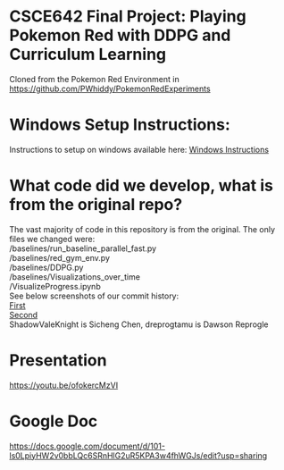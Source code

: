 # CSCE642 Final Project: Playing Pokemon Red with DDPG and Curriculum Learning
Cloned from the Pokemon Red Environment in https://github.com/PWhiddy/PokemonRedExperiments

# Windows Setup Instructions:
Instructions to setup on windows available here: [Windows Instructions](windows-setup-guide.md)

# What code did we develop, what is from the original repo?
The vast majority of code in this repository is from the original. The only files we changed were:  
/baselines/run_baseline_parallel_fast.py  
/baselines/red_gym_env.py  
/baselines/DDPG.py  
/baselines/Visualizations_over_time  
/VisualizeProgress.ipynb  
See below screenshots of our commit history:  
[First](Screenshot1.png)  
[Second](Screenshot2.png)  
ShadowValeKnight is Sicheng Chen, dreprogtamu is Dawson Reprogle

# Presentation
https://youtu.be/ofokercMzVI

# Google Doc 
https://docs.google.com/document/d/101-ls0LpiyHW2v0bbLQc6SRnHlG2uR5KPA3w4fhWGJs/edit?usp=sharing
